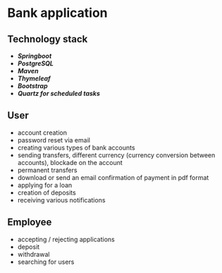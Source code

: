 # Bank application

## Technology stack
* _**Springboot**_
* _**PostgreSQL**_
* _**Maven**_
* _**Thymeleaf**_
* _**Bootstrap**_
* _**Quartz for scheduled tasks**_

## User   
- account creation  
- password reset via email  
- creating various types of bank accounts  
- sending transfers, different currency (currency conversion between accounts), blockade on the account  
- permanent transfers  
- download or send an email confirmation of payment in pdf format  
- applying for a loan  
- creation of deposits  
- receiving various notifications  

## Employee  
- accepting / rejecting applications  
- deposit 
- withdrawal  
- searching for users  
